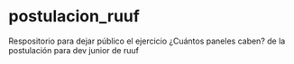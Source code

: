 # postulacion_ruuf
Respositorio para dejar público el ejercicio ¿Cuántos paneles caben? de la postulación para dev junior de ruuf
